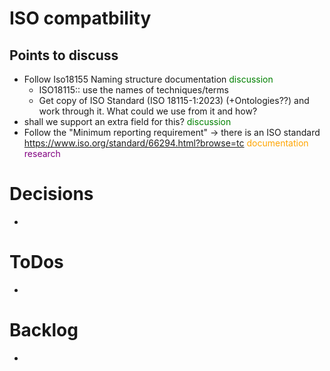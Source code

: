 
# ISO compatbility

## Points to discuss
- Follow Iso18155 Naming structure documentation <span style="color:green">discussion</span>
    - ISO18115:: use the names of techniques/terms
    - Get copy of ISO Standard (ISO 18115-1:2023) (+Ontologies??) and work through it. What could we use from it and how?
- shall we support an extra field for this? <span style="color:green">discussion</span>
- Follow the "Minimum reporting requirement" -> there is an ISO standard https://www.iso.org/standard/66294.html?browse=tc <span style="color:orange">documentation</span>
 <span style="color:purple">research</span>




# Decisions
- 

# ToDos
-


# Backlog
- 